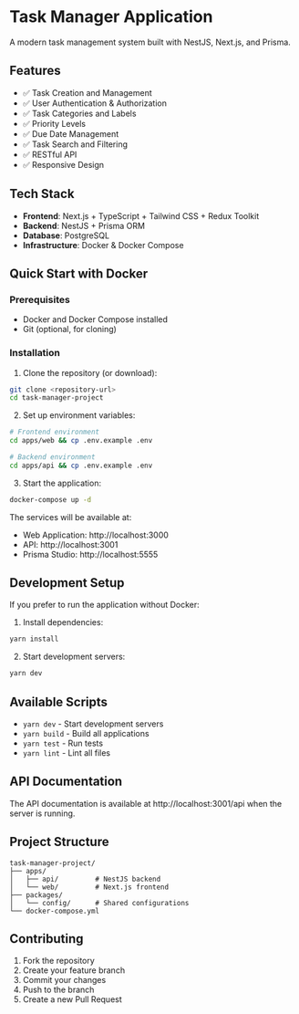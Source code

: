 # Task Manager Application

A modern task management system built with NestJS, Next.js, and Prisma.

## Features

- ✅ Task Creation and Management
- ✅ User Authentication & Authorization
- ✅ Task Categories and Labels
- ✅ Priority Levels
- ✅ Due Date Management
- ✅ Task Search and Filtering
- ✅ RESTful API
- ✅ Responsive Design

## Tech Stack

- **Frontend**: Next.js + TypeScript + Tailwind CSS + Redux Toolkit
- **Backend**: NestJS + Prisma ORM
- **Database**: PostgreSQL
- **Infrastructure**: Docker & Docker Compose

## Quick Start with Docker

### Prerequisites

- Docker and Docker Compose installed
- Git (optional, for cloning)

### Installation

1. Clone the repository (or download):

```bash
git clone <repository-url>
cd task-manager-project
```

2. Set up environment variables:

```bash
# Frontend environment
cd apps/web && cp .env.example .env

# Backend environment
cd apps/api && cp .env.example .env
```

3. Start the application:

```bash
docker-compose up -d
```

The services will be available at:

- Web Application: http://localhost:3000
- API: http://localhost:3001
- Prisma Studio: http://localhost:5555

## Development Setup

If you prefer to run the application without Docker:

1. Install dependencies:

```bash
yarn install
```

2. Start development servers:

```bash
yarn dev
```

## Available Scripts

- `yarn dev` - Start development servers
- `yarn build` - Build all applications
- `yarn test` - Run tests
- `yarn lint` - Lint all files

## API Documentation

The API documentation is available at http://localhost:3001/api when the server is running.

## Project Structure

```
task-manager-project/
├── apps/
│   ├── api/         # NestJS backend
│   └── web/         # Next.js frontend
├── packages/
│   └── config/      # Shared configurations
└── docker-compose.yml
```

## Contributing

1. Fork the repository
2. Create your feature branch
3. Commit your changes
4. Push to the branch
5. Create a new Pull Request
